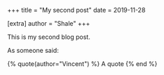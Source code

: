 +++
title = "My second post"
date = 2019-11-28

[extra]
author = "Shale"
+++

This is my second blog post.

As someone said:

{% quote(author="Vincent") %}
A quote
{% end %}